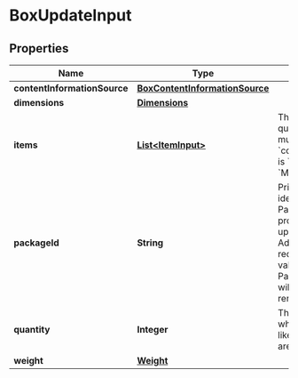 
# BoxUpdateInput

## Properties
Name | Type | Description | Notes
------------ | ------------- | ------------- | -------------
**contentInformationSource** | [**BoxContentInformationSource**](BoxContentInformationSource.md) |  | 
**dimensions** | [**Dimensions**](Dimensions.md) |  | 
**items** | [**List&lt;ItemInput&gt;**](ItemInput.md) | The items and their quantity in the box. This must be empty if the box &#x60;contentInformationSource&#x60; is &#x60;BARCODE_2D&#x60; or &#x60;MANUAL_PROCESS&#x60;. |  [optional]
**packageId** | **String** | Primary key to uniquely identify a Box Package. PackageId must be provided if the intent is to update an existing box. Adding a new box will not require providing this value. Any existing PackageIds not provided will be treated as to-be-removed |  [optional]
**quantity** | **Integer** | The number of containers where all other properties like weight or dimensions are identical. | 
**weight** | [**Weight**](Weight.md) |  | 




